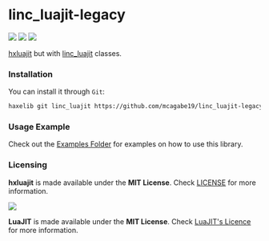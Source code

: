# linc_luajit-legacy

![](https://img.shields.io/github/repo-size/mcagabe19/linc_luajit-legacy) ![](https://badgen.net/github/open-issues/mcagabe19/linc_luajit-legacy) ![](https://badgen.net/badge/license/MIT/green)

[hxluajit](https://github.com/MAJigsaw77/hxluajit) but with [linc_luajit](https://github.com/AndreiRudenko/linc_luajit) classes.

### Installation

You can install it through `Git`:
```bash
haxelib git linc_luajit https://github.com/mcagabe19/linc_luajit-legacy
````

### Usage Example

Check out the [Examples Folder](examples/) for examples on how to use this library.

### Licensing

**hxluajit** is made available under the **MIT License**. Check [LICENSE](./LICENSE) for more information.

![](https://avatars.githubusercontent.com/u/11773774?s=200&v=4)

**LuaJIT** is made available under the **MIT License**. Check [LuaJIT's Licence](https://github.com/LuaJIT/LuaJIT/blob/v2.1/COPYRIGHT) for more information.

